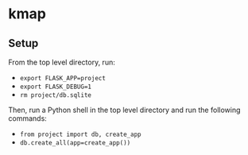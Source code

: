# kmap

## Setup
From the top level directory, run:
- `export FLASK_APP=project`
- `export FLASK_DEBUG=1`
- `rm project/db.sqlite`

Then, run a Python shell in the top level directory and run the following commands: 
- `from project import db, create_app`
- `db.create_all(app=create_app())`

